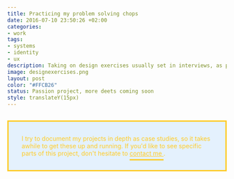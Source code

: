 ```yaml
---
title: Practicing my problem solving chops
date: 2016-07-10 23:50:26 +02:00
categories:
- work
tags:
- systems
- identity
- ux
description: Taking on design exercises usually set in interviews, as personal challenges
image: designexercises.png
layout: post
color: "#FFCB26"
status: Passion project, more deets coming soon
style: translateY(15px)
---
```


<style>

h1, h2, h3, h4, h5, h6, p, blockquote, pre, ul, ol, dl, figure {
    margin-bottom: 15px !important; 
    }

	.box {
		background-color: rgba(16, 133, 249, 0.1);
		color: #FFCB26;
		padding: 30px;
		border: 3px solid #FFCB26;
	}
</style>

<div class="box">
	I try to document my projects in depth as case studies, so it takes awhile to get these up and running. If you'd like to see specific parts of this project, don't hesitate to <a href="mailto:justinmfarrugia@gmail.com" style="color: #FFCB26;
		padding-bottom: 5px;
		border-bottom: 3px solid #FFCB26;">contact me </a>.
</div>

<br>

